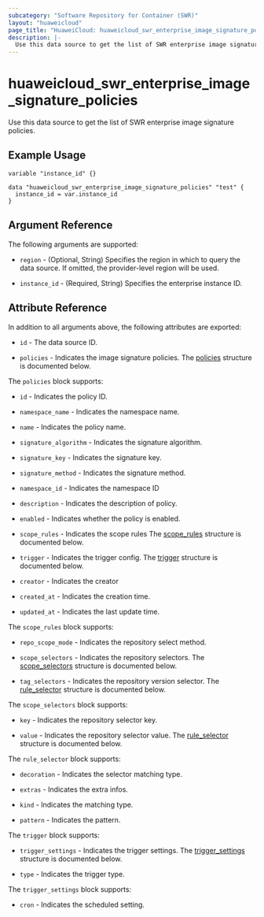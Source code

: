 ```yaml
---
subcategory: "Software Repository for Container (SWR)"
layout: "huaweicloud"
page_title: "HuaweiCloud: huaweicloud_swr_enterprise_image_signature_policies"
description: |-
  Use this data source to get the list of SWR enterprise image signature policies.
---
```


# huaweicloud_swr_enterprise_image_signature_policies

Use this data source to get the list of SWR enterprise image signature policies.

## Example Usage

```hcl
variable "instance_id" {}

data "huaweicloud_swr_enterprise_image_signature_policies" "test" {
  instance_id = var.instance_id
}
```

## Argument Reference

The following arguments are supported:

* `region` - (Optional, String) Specifies the region in which to query the data source.
  If omitted, the provider-level region will be used.

* `instance_id` - (Required, String) Specifies the enterprise instance ID.

## Attribute Reference

In addition to all arguments above, the following attributes are exported:

* `id` - The data source ID.

* `policies` - Indicates the image signature policies.
  The [policies](#attrblock--policies) structure is documented below.

<a name="attrblock--policies"></a>
The `policies` block supports:

* `id` - Indicates the policy ID.

* `namespace_name` - Indicates the namespace name.

* `name` - Indicates the policy name.

* `signature_algorithm` - Indicates the signature algorithm.

* `signature_key` - Indicates the signature key.

* `signature_method` - Indicates the signature method.

* `namespace_id` - Indicates the namespace ID

* `description` - Indicates the description of policy.

* `enabled` - Indicates whether the policy is enabled.

* `scope_rules` - Indicates the scope rules
  The [scope_rules](#attrblock--policies--scope_rules) structure is documented below.

* `trigger` - Indicates the trigger config.
  The [trigger](#attrblock--policies--trigger) structure is documented below.

* `creator` - Indicates the creator

* `created_at` - Indicates the creation time.

* `updated_at` - Indicates the last update time.

<a name="attrblock--policies--scope_rules"></a>
The `scope_rules` block supports:

* `repo_scope_mode` - Indicates the repository select method.

* `scope_selectors` - Indicates the repository selectors.
  The [scope_selectors](#attrblock--policies--scope_rules--scope_selectors) structure is documented below.

* `tag_selectors` - Indicates the repository version selector.
  The [rule_selector](#attrblock--policies--scope_rules--rule_selector) structure is documented below.

<a name="attrblock--policies--scope_rules--scope_selectors"></a>
The `scope_selectors` block supports:

* `key` - Indicates the repository selector key.

* `value` - Indicates the repository selector value.
  The [rule_selector](#attrblock--policies--scope_rules--rule_selector) structure is documented below.

<a name="attrblock--policies--scope_rules--rule_selector"></a>
The `rule_selector` block supports:

* `decoration` - Indicates the selector matching type.

* `extras` - Indicates the extra infos.

* `kind` - Indicates the matching type.

* `pattern` - Indicates the pattern.

<a name="attrblock--policies--trigger"></a>
The `trigger` block supports:

* `trigger_settings` - Indicates the trigger settings.
  The [trigger_settings](#attrblock--policies--trigger--trigger_settings) structure is documented below.

* `type` - Indicates the trigger type.

<a name="attrblock--policies--trigger--trigger_settings"></a>
The `trigger_settings` block supports:

* `cron` - Indicates the scheduled setting.
